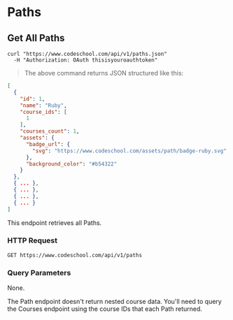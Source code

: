 # Paths

## Get All Paths

```shell
curl "https://www.codeschool.com/api/v1/paths.json"
  -H "Authorization: OAuth thisisyouroauthtoken"
```

> The above command returns JSON structured like this:

```json
[
  {
    "id": 1,
    "name": "Ruby",
    "course_ids": [
      1
    ],
    "courses_count": 1,
    "assets": {
      "badge_url": {
        "svg": "https://www.codeschool.com/assets/path/badge-ruby.svg"
      },
      "background_color": "#b54322"
    }
  },
  { ... },
  { ... },
  { ... },
  { ... }
]
```

This endpoint retrieves all Paths.

### HTTP Request

`GET https://www.codeschool.com/api/v1/paths`

### Query Parameters

None.

<aside class="notice">
The Path endpoint doesn't return nested course data. You'll need to query the Courses endpoint using the course IDs
that each Path returned.
</aside>
